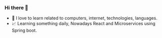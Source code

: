 ### Hi there 👋

- 👾 I love to learn related to computers, internet, technologies, languages.
- 📈 Learning something daily, Nowadays React and Microservices using Spring boot.
<!--

- 📫 Feel free to connect with me on my other [online profiles.](https://linktr.ee/) 
-->

<!--
**dishantkkk/dishantkkk** is a ✨ _special_ ✨ repository because its `README.md` (this file) appears on your GitHub profile.

Here are some ideas to get you started:

- 🔭 I’m currently working on ...
- 🌱 I’m currently learning ...
- 👯 I’m looking to collaborate on ...
- 🤔 I’m looking for help with ...
- 💬 Ask me about ...
- 📫 How to reach me: ...
- 😄 Pronouns: ...
- ⚡ Fun fact: ...
-->
